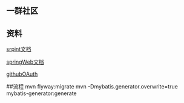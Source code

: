 ## 一群社区

## 资料
[srpint文档](https://spring.io/guides)

[springWeb文档](https://spring.io/guides/gs/serving-web-content/)

[githubOAuth](https://developer.github.com/apps/building-oauth-apps/creating-an-oauth-app/)

##流程
mvn flyway:migrate
mvn -Dmybatis.generator.overwrite=true mybatis-generator:generate
